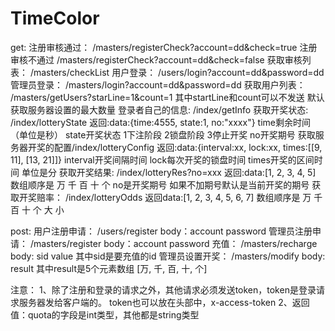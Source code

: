 # TimeColor
get:
注册审核通过： 		/masters/registerCheck?account=dd&check=true
注册审核不通过		/masters/registerCheck?account=dd&check=false
获取审核列表：		/masters/checkList
用户登录：	      	/users/login?account=dd&password=dd
管理员登录：	  	/masters/login?account=dd&password=dd
获取用户列表：		/masters/getUsers?starLine=1&count=1 其中startLine和count可以不发送 默认获取服务器设置的最大数量
登录者自己的信息:	/index/getInfo
获取开奖状态:		/index/lotteryState   返回:data:{time:4555, state:1, no:"xxxx"} time剩余时间（单位是秒） state开奖状态 1下注阶段 2锁盘阶段 3停止开奖 no开奖期号
获取服务器开奖的配置/index/lotteryConfig  返回:data:{interval:xx, lock:xx, times:[[9, 11], [13, 21]]}  interval开奖间隔时间 lock每次开奖的锁盘时间 times开奖的区间时间 单位是分
获取开奖结果:		/index/lotteryRes?no=xxx     返回:data:[1, 2, 3, 4, 5]  数组顺序是 万 千 百 十 个   no是开奖期号 如果不加期号默认是当前开奖的期号
获取开奖赔率：      /index/lotteryOdds     返回data:[1, 2, 3, 4, 5, 6, 7] 数组顺序是 万 千 百 十 个 大 小

post:
用户注册申请：		/users/register 	body：account password 
管理员注册申请：	/masters/register 	body：account password
充值：				/masters/recharge   body: sid value  其中sid是要充值的id
管理员设置开奖：	/masters/modify		body: result 其中result是5个元素数组 [万, 千, 百, 十, 个] 

注意：
	1、除了注册和登录的请求之外，其他请求必须发送token，token是登录请求服务器发给客户端的。
		token也可以放在头部中，x-access-token 
	2、返回值：quota的字段是int类型，其他都是string类型
